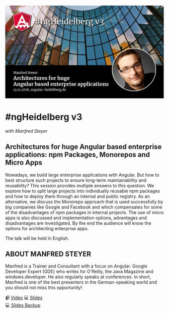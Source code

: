 ![ngHeidelbergv3.jpg](ngHeidelbergv3.jpg)

# #ngHeidelberg v3
_with Manfred Steyer_

## Architectures for huge Angular based enterprise applications: npm Packages, Monorepos and Micro Apps

Nowadays, we build large enterprise applications with Angular. But how to best structure such projects to ensure long-term maintainability and reusability?
This session provides multiple answers to this question. We explore how to split large projects into individually reusable npm packages and how to deploy them through an internal and public registry. As an alternative, we discuss the Monorepo approach that is used successfully by big companies like Google and Facebook and which compensates for some of the disadvantages of npm packages in internal projects.
The use of micro apps is also discussed and implementation options, advantages and disadvantages are investigated. By the end the audience will know the options for architecting enterprise apps.

The talk will be held in English.

## ABOUT MANFRED STEYER

Manfred is a Trainer and Consultant with a focus on Angular. Google Developer Expert (GDE) who writes for O'Reilly, the Java Magazine and windows.developer. He also regularly speaks at conferences. In short, Manfred is one of the best presenters in the German-speaking world and you should not miss this opportunity!

📹 [Video](https://youtu.be/shqVhPJGEZU) 
💻 [Slides](https://speakerdeck.com/manfredsteyer/architectures-for-huge-angular-based-enterprise-applications-at-it-tage-2018-in-frankfurt-c6896923-cb10-406d-aec5-cd696c6133c6)  
💻 [Slides Backup](slides-enterprise-angular.pdf)  